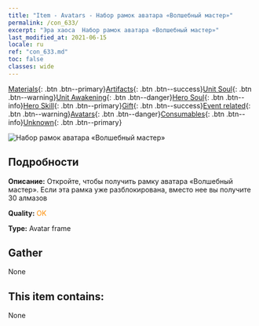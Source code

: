 ```yaml
---
title: "Item - Avatars - Набор рамок аватара «Волшебный мастер»"
permalink: /con_633/
excerpt: "Эра хаоса  Набор рамок аватара «Волшебный мастер»"
last_modified_at: 2021-06-15
locale: ru
ref: "con_633.md"
toc: false
classes: wide
---
```

 [Materials](/ItemsRU/){: .btn .btn--primary}[Artifacts](/ItemsRU/Artifacts/){: .btn .btn--success}[Unit Soul](/ItemsRU/UnitSoul/){: .btn .btn--warning}[Unit Awakening](/ItemsRU/UnitAwakening/){: .btn .btn--danger}[Hero Soul](/ItemsRU/HeroSoul/){: .btn .btn--info}[Hero Skill](/ItemsRU/HeroSkill/){: .btn .btn--primary}[Gift](/ItemsRU/Gift/){: .btn .btn--success}[Event related](/ItemsRU/Events/){: .btn .btn--warning}[Avatars](/ItemsRU/Avatars/){: .btn .btn--danger}[Consumables](/ItemsRU/Consumables/){: .btn .btn--info}[Unknown](/ItemsRU/Unknown/){: .btn .btn--primary}

 ![Набор рамок аватара «Волшебный мастер»](/images/a/avatarFrame_37.png)

## Подробности
 **Описание:** Откройте, чтобы получить рамку аватара «Волшебный мастер». Если эта рамка уже разблокирована, вместо нее вы получите 30 алмазов

 **Quality:** <span style="color: #FF8C00">OK</span>

 **Type:** Avatar frame

## Gather

  None

## This item contains:

  None

